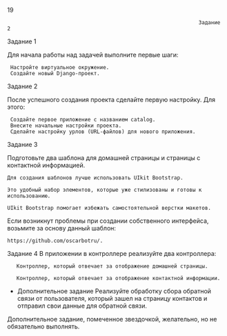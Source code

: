 19


                                                                  Задание 2
Задание 1

Для начала работы над задачей выполните первые шаги:

     Настройте виртуальное окружение.
     Создайте новый Django-проект.
Задание 2

После успешного создания проекта сделайте первую настройку. Для этого:

     Создайте первое приложение с названием catalog.
     Внесите начальные настройки проекта.
     Сделайте настройку урлов (URL-файлов) для нового приложения.
 
Задание 3

Подготовьте два шаблона для домашней страницы и страницы с контактной информацией.


    Для создания шаблонов лучше использовать UIkit Bootstrap. 

    Это удобный набор элементов, которые уже стилизованы и готовы к использованию. 

    UIkit Bootstrap помогает избежать самостоятельной верстки макетов.


Если возникнут проблемы при создании собственного интерфейса, возьмите за основу данный шаблон:

    https://github.com/oscarbotru/.


Задание 4
В приложении в контроллере реализуйте два контроллера:

       Контроллер, который отвечает за отображение домашней страницы.
       
       Контроллер, который отвечает за отображение контактной информации.
* Дополнительное задание
Реализуйте обработку сбора обратной связи от пользователя, который зашел на страницу контактов и отправил свои данные для обратной связи.

Дополнительное задание, помеченное звездочкой, желательно, но не обязательно выполнять.
 


